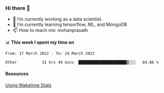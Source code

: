 ### Hi there 👋

- 🔭 I’m currently working as a data scientist.
- 🌱 I’m currently learning tensorflow, ML, and MongoDB
- 📫 How to reach me: mohanprasath

📊 **This week I spent my time on**
<!--START_SECTION:waka-->

```text
From: 17 March 2022 - To: 24 March 2022

Other           31 hrs 49 mins  █████████████████████▒░░░   84.86 %
```

<!--END_SECTION:waka-->

#### Resources
[Using Wakatime Stats](https://github.com/marketplace/actions/waka-readme)
